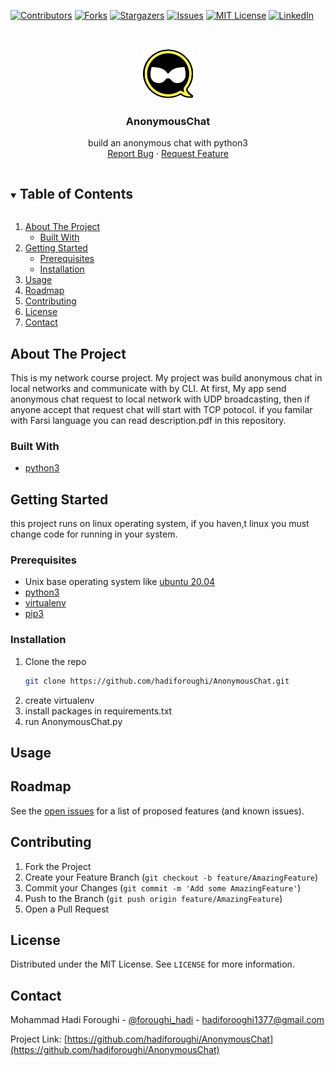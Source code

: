 <!--
*** Thanks for checking out the Best-README-Template. If you have a suggestion
*** that would make this better, please fork the repo and create a pull request
*** or simply open an issue with the tag "enhancement".
*** Thanks again! Now go create something AMAZING! :D
***
***
***
*** To avoid retyping too much info. Do a search and replace for the following:
*** hadiforoughi, AnonymousChat, foroughi_hadi, hadiforooghi1377@gmail.com, AnonymousChat, build an anonymous chat with python3
-->



<!-- PROJECT SHIELDS -->
<!--
*** I'm using markdown "reference style" links for readability.
*** Reference links are enclosed in brackets [ ] instead of parentheses ( ).
*** See the bottom of this document for the declaration of the reference variables
*** for contributors-url, forks-url, etc. This is an optional, concise syntax you may use.
*** https://www.markdownguide.org/basic-syntax/#reference-style-links
-->
[![Contributors][contributors-shield]][contributors-url]
[![Forks][forks-shield]][forks-url]
[![Stargazers][stars-shield]][stars-url]
[![Issues][issues-shield]][issues-url]
[![MIT License][license-shield]][license-url]
[![LinkedIn][linkedin-shield]][linkedin-url]



<!-- PROJECT LOGO -->
<br />
<p align="center">
  <a href="https://github.com/hadiforoughi/AnonymousChat">
    <img src="images/logo.png" alt="Logo" width="80" height="80">
  </a>

  <h3 align="center">AnonymousChat</h3>

  <p align="center">
    build an anonymous chat with python3
    <br />
    <a href="https://github.com/hadiforoughi/AnonymousChat/issues">Report Bug</a>
    ·
    <a href="https://github.com/hadiforoughi/AnonymousChat/issues">Request Feature</a>
  </p>
</p>



<!-- TABLE OF CONTENTS -->
<details open="open">
  <summary><h2 style="display: inline-block">Table of Contents</h2></summary>
  <ol>
    <li>
      <a href="#about-the-project">About The Project</a>
      <ul>
        <li><a href="#built-with">Built With</a></li>
      </ul>
    </li>
    <li>
      <a href="#getting-started">Getting Started</a>
      <ul>
        <li><a href="#prerequisites">Prerequisites</a></li>
        <li><a href="#installation">Installation</a></li>
      </ul>
    </li>
    <li><a href="#usage">Usage</a></li>
    <li><a href="#roadmap">Roadmap</a></li>
    <li><a href="#contributing">Contributing</a></li>
    <li><a href="#license">License</a></li>
    <li><a href="#contact">Contact</a></li>
  </ol>
</details>



<!-- ABOUT THE PROJECT -->
## About The Project
This is my network course project. My project was build anonymous chat in local networks and communicate with by CLI. At first, My app send anonymous chat request to local network with UDP broadcasting, then if anyone accept that request chat will start with TCP potocol. if you familar with Farsi language you can read description.pdf in this repository.


### Built With

* [python3](https://www.python.org/download/releases/3.0/)



<!-- GETTING STARTED -->
## Getting Started

this project runs on linux operating system, if you haven,t linux you must change code for running in your system.

### Prerequisites

* Unix base operating system like [ubuntu 20.04](https://releases.ubuntu.com/20.04/)
* [python3](https://www.python.org/download/releases/3.0/)
* [virtualenv](https://pypi.org/project/virtualenv/)
* [pip3](https://pip.pypa.io/en/stable/)


### Installation

1. Clone the repo
   ```sh
   git clone https://github.com/hadiforoughi/AnonymousChat.git
   ```
2. create virtualenv
3. install packages in requirements.txt
4. run AnonymousChat.py

<!-- USAGE EXAMPLES -->
## Usage



<!-- ROADMAP -->
## Roadmap

See the [open issues](https://github.com/hadiforoughi/AnonymousChat/issues) for a list of proposed features (and known issues).



<!-- CONTRIBUTING -->
## Contributing

1. Fork the Project
2. Create your Feature Branch (`git checkout -b feature/AmazingFeature`)
3. Commit your Changes (`git commit -m 'Add some AmazingFeature'`)
4. Push to the Branch (`git push origin feature/AmazingFeature`)
5. Open a Pull Request



<!-- LICENSE -->
## License

Distributed under the MIT License. See `LICENSE` for more information.



<!-- CONTACT -->
## Contact

Mohammad Hadi Foroughi - [@foroughi_hadi](https://twitter.com/foroughi_hadi) - hadiforooghi1377@gmail.com

Project Link: [https://github.com/hadiforoughi/AnonymousChat](https://github.com/hadiforoughi/AnonymousChat)







<!-- MARKDOWN LINKS & IMAGES -->
<!-- https://www.markdownguide.org/basic-syntax/#reference-style-links -->
[contributors-shield]: https://img.shields.io/github/contributors/hadiforoughi/AnonymousChat.svg?style=for-the-badge
[contributors-url]: https://github.com/hadiforoughi/license-shield/graphs/contributors
[forks-shield]: https://img.shields.io/github/forks/hadiforoughi/AnonymousChat.svg?style=for-the-badge
[forks-url]: https://github.com/hadiforoughi/license-shield/network/members
[stars-shield]: https://img.shields.io/github/stars/hadiforoughi/AnonymousChat.svg?style=for-the-badge
[stars-url]: https://github.com/hadiforoughi/license-shield/stargazers
[issues-shield]: https://img.shields.io/github/issues/hadiforoughi/AnonymousChat.svg?style=for-the-badge
[issues-url]: https://github.com/hadiforoughi/license-shield/issues
[license-shield]: https://img.shields.io/github/license/hadiforoughi/AnonymousChat.svg?style=for-the-badge
[license-url]: https://github.com/hadiforoughi/AnonymousChat/blob/main/LICENSE.txt
[linkedin-shield]: https://img.shields.io/badge/-LinkedIn-black.svg?style=for-the-badge&logo=linkedin&colorB=555
[linkedin-url]: https://www.linkedin.com/in/hadi-foroughi-0130aa169/
